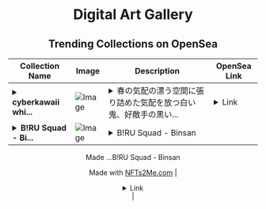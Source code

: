 <div align="center">

# Digital Art Gallery

## Trending Collections on OpenSea

| Collection Name                       | Image                                                                                     | Description                       | OpenSea Link                                                                                          |
|---------------------------------------|-------------------------------------------------------------------------------------------|-----------------------------------|--------------------------------------------------------------------------------------------------------|
| **<details><summary>cyberkawaii whi...</summary>cyberkawaii white demon</details>** | ![Image](https://i.seadn.io/s/raw/files/8e1e9c01085fb426cf70d4860b7e51bb.jpg?w=500&auto=format?w=200&auto=format) | <details><summary>春の気配の漂う空間に張り詰めた気配を放つ白い鬼、好敵手の黒い...</summary>春の気配の漂う空間に張り詰めた気配を放つ白い鬼、好敵手の黒い鬼とは長い年月戦い続けている。</details> | <details><summary>Link</summary>[cyberkawaii white demon](https://opensea.io/collection/cyberkawaii-white-demon)</details> |
| **<details><summary>B!RU Squad - Bi...</summary>B!RU Squad - Binsan</details>** | ![Image](https://i.seadn.io/s/raw/files/687be3cc601b9d581ca3fd40f7d9d6d4.webp?w=500&auto=format?w=200&auto=format) | <details><summary>B!RU Squad - Binsan





Made ...</summary>B!RU Squad - Binsan





Made with [NFTs2Me.com](https://nfts2me.com/)</details> | <details><summary>Link</summary>[B!RU Squad - Binsan](https://opensea.io/collection/b-ru-squad-binsan-5)</details> |

</div>